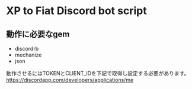 # XP to Fiat Discord bot script

## 動作に必要なgem
 - discordrb
 - mechanize
 - json

動作させるにはTOKENとCLIENT_IDを下記で取得し設定する必要があります。
https://discordapp.com/developers/applications/me 
